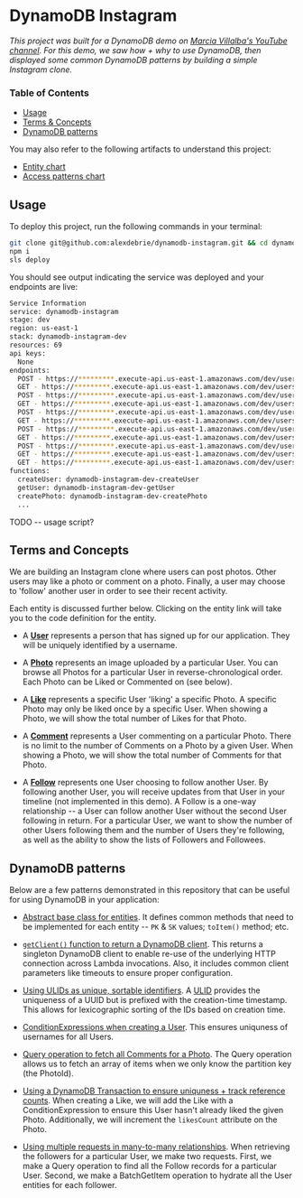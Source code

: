 # DynamoDB Instagram

*This project was built for a DynamoDB demo on [Marcia Villalba's YouTube channel](https://www.youtube.com/channel/UCSLIvjWJwLRQze9Pn4cectQ). For this demo, we saw how + why to use DynamoDB, then displayed some common DynamoDB patterns by building a simple Instagram clone.*

### Table of Contents

- [Usage](#usage)
- [Terms & Concepts](#terms-and-concepts)
- [DynamoDB patterns](#dynamodb-patterns)

You may also refer to the following artifacts to understand this project:

- [Entity chart](https://docs.google.com/spreadsheets/d/1IWVXyiJ0y4DF6ii-H6vKCF0qQUZr4akI59IaiL1ArIs/edit#gid=0?usp=sharing)
- [Access patterns chart](https://docs.google.com/spreadsheets/d/1IWVXyiJ0y4DF6ii-H6vKCF0qQUZr4akI59IaiL1ArIs/edit#gid=1488945379?usp=sharing)

## Usage

To deploy this project, run the following commands in your terminal:

```bash
git clone git@github.com:alexdebrie/dynamodb-instagram.git && cd dynamodb-instagram
npm i
sls deploy
```

You should see output indicating the service was deployed and your endpoints are live:

```bash
Service Information
service: dynamodb-instagram
stage: dev
region: us-east-1
stack: dynamodb-instagram-dev
resources: 69
api keys:
  None
endpoints:
  POST - https://*********.execute-api.us-east-1.amazonaws.com/dev/users
  GET - https://*********.execute-api.us-east-1.amazonaws.com/dev/users/{username}
  POST - https://*********.execute-api.us-east-1.amazonaws.com/dev/users/{username}/photos
  GET - https://*********.execute-api.us-east-1.amazonaws.com/dev/users/{username}/photos/{photoId}
  POST - https://*********.execute-api.us-east-1.amazonaws.com/dev/users/{username}/photos/{photoId}/likes
  GET - https://*********.execute-api.us-east-1.amazonaws.com/dev/users/{username}/photos/{photoId}/likes
  POST - https://*********.execute-api.us-east-1.amazonaws.com/dev/users/{username}/photos/{photoId}/comments
  GET - https://*********.execute-api.us-east-1.amazonaws.com/dev/users/{username}/photos/{photoId}/comments
  POST - https://*********.execute-api.us-east-1.amazonaws.com/dev/users/{username}/followers
  GET - https://*********.execute-api.us-east-1.amazonaws.com/dev/users/{username}/followers
  GET - https://*********.execute-api.us-east-1.amazonaws.com/dev/users/{username}/following
functions:
  createUser: dynamodb-instagram-dev-createUser
  getUser: dynamodb-instagram-dev-getUser
  createPhoto: dynamodb-instagram-dev-createPhoto
  ...
```

TODO -- usage script?

## Terms and Concepts

We are building an Instagram clone where users can post photos. Other users may like a photo or comment on a photo. Finally, a user may choose to 'follow' another user in order to see their recent activity.

Each entity is discussed further below. Clicking on the entity link will take you to the code definition for the entity.

- A [**User**](./src/data/user.ts) represents a person that has signed up for our application. They will be uniquely identified by a username.

- A [**Photo**](./src/data/photo.ts) represents an image uploaded by a particular User. You can browse all Photos for a particular User in reverse-chronological order. Each Photo can be Liked or Commented on (see below).

- A [**Like**](./src/data/like.ts) represents a specific User 'liking' a specific Photo. A specific Photo may only be liked once by a specific User. When showing a Photo, we will show the total number of Likes for that Photo.

- A [**Comment**](./src/data/comment.ts) represents a User commenting on a particular Photo. There is no limit to the number of Comments on a Photo by a given User. When showing a Photo, we will show the total number of Comments for that Photo.

- A [**Follow**](./src/data/follow.ts) represents one User choosing to follow another User. By following another User, you will receive updates from that User in your timeline (not implemented in this demo). A Follow is a one-way relationship -- a User can follow another User without the second User following in return. For a particular User, we want to show the number of other Users following them and the number of Users they're following, as well as the ability to show the lists of Followers and Followees.

## DynamoDB patterns

Below are a few patterns demonstrated in this repository that can be useful for using DynamoDB in your application:

- [Abstract base class for entities](./src/data/base.ts). It defines common methods that need to be implemented for each entity -- `PK` & `SK` values; `toItem()` method; etc.

- [`getClient()` function to return a DynamoDB client](./src/data/client.ts). This returns a singleton DynamoDB client to enable re-use of the underlying HTTP connection across Lambda invocations. Also, it includes common client parameters like timeouts to ensure proper configuration.

- [Using ULIDs as unique, sortable identifiers](./src/data/photo.ts). A [ULID](https://github.com/ulid/spec) provides the uniqueness of a UUID but is prefixed with the creation-time timestamp. This allows for lexicographic sorting of the IDs based on creation time.

- [ConditionExpressions when creating a User](./src/data/user.ts#51). This ensures uniquness of usernames for all Users.

- [Query operation to fetch all Comments for a Photo](./src/data/comment.ts#87). The Query operation allows us to fetch an array of items when we only know the partition key (the PhotoId). 

- [Using a DynamoDB Transaction to ensure uniquness + track reference counts](./src/data/like.ts#54). When creating a Like, we will add the Like with a ConditionExpression to ensure this User hasn't already liked the given Photo. Additionally, we will increment the `likesCount` attribute on the Photo.

- [Using multiple requests in many-to-many relationships](./src/data/follows.ts#106). When retrieving the followers for a particular User, we make two requests. First, we make a Query operation to find all the Follow records for a particular User. Second, we make a BatchGetItem operation to hydrate all the User entities for each follower.